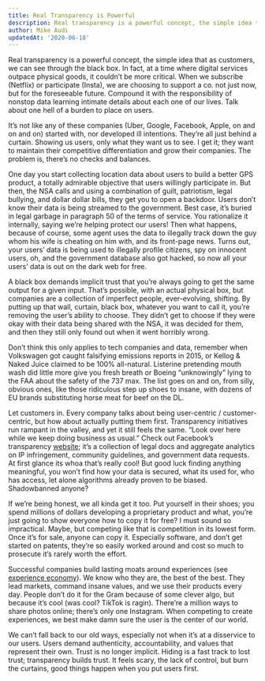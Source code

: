 ```yaml
---
title: Real Transparency is Powerful
description: Real transparency is a powerful concept, the simple idea that as customers, we can see through the black box.
author: Mike Audi
updatedAt: '2020-06-18'
---
```

Real transparency is a powerful concept, the simple idea that as customers, we can see through the black box. In fact,
at a time where digital services outpace physical goods, it couldn’t be more critical. When we subscribe (Netflix) or
participate (Insta), we are choosing to support a co. not just now, but for the foreseeable future. Compound it with the
responsibility of nonstop data learning intimate details about each one of our lives. Talk about one hell of a burden to
place on users.

It’s not like any of these companies (Uber, Google, Facebook, Apple, on and on and on) started with, nor developed ill
intentions. They’re all just behind a curtain. Showing us users, only what they want us to see. I get it; they want to
maintain their competitive differentiation and grow their companies. The problem is, there’s no checks and balances.

One day you start collecting location data about users to build a better GPS product, a totally admirable objective that
users willingly participate in. But then, the NSA calls and using a combination of guilt, patriotism, legal bullying,
and dollar dollar bills, they get you to open a backdoor. Users don’t know their data is being streamed to the
government. Best case, it’s buried in legal garbage in paragraph 50 of the terms of service. You rationalize it
internally, saying we’re helping protect our users! Then what happens, because of course, some agent uses the data to
illegally track down the guy whom his wife is cheating on him with, and its front-page news. Turns out, your users’ data
is being used to illegally profile citizens, spy on innocent users, oh, and the government database also got hacked, so
now all your users’ data is out on the dark web for free.

A black box demands implicit trust that you’re always going to get the same output for a given input. That’s possible,
with an actual physical box, but companies are a collection of imperfect people, ever-evolving, shifting. By putting up
that wall, curtain, black box, whatever you want to call it, you’re removing the user’s ability to choose. They didn’t
get to choose if they were okay with their data being shared with the NSA, it was decided for them, and then they still
only found out when it went horribly wrong.

Don’t think this only applies to tech companies and data, remember when Volkswagen got caught falsifying emissions
reports in 2015, or Kellog & Naked Juice claimed to be 100% all-natural. Listerine pretending mouth wash did little more
give you fresh breath or Boeing “unknowingly” lying to the FAA about the safety of the 737 max. The list goes on and on,
from silly, obvious ones, like those ridiculous step up shoes to insane, with dozens of EU brands substituting horse
meat for beef on the DL.

Let customers in. Every company talks about being user-centric / customer-centric, but how about actually putting them
first. Transparency initiatives run rampant in the valley, and yet it still feels the same. “Look over here while we
keep doing business as usual.” Check out Facebook’s transparency [website](https://transparency.fb.com/data); it’s a
collection of legal docs and aggregate analytics on IP infringement, community guidelines, and government data requests.
At first glance its whoa that’s really cool! But good luck finding anything meaningful, you won’t find how your data is
secured, what its used for, who has access, let alone algorithms already proven to be biased. Shadowbanned anyone?

If we’re being honest, we all kinda get it too. Put yourself in their shoes; you spend millions of dollars developing a
proprietary product and what, you’re just going to show everyone how to copy it for free? I must sound so impractical.
Maybe, but competing like that is competition in its lowest form. Once it’s for sale, anyone can copy it. Especially
software, and don’t get started on patents, they’re so easily worked around and cost so much to prosecute it’s rarely
worth the effort.

Successful companies build lasting moats around experiences 
(see [experience economy](https://hbr.org/1998/07/welcome-to-the-experience-economy)). We know who they are, the best of
the best. They lead markets, command insane values, and we use their products every day. People don’t do it for the Gram
because of some clever algo, but because it’s cool (was cool? TikTok is ragin). There’re a million ways to share photos
online; there’s only one Instagram. When competing to create experiences, we best make damn sure the user is the center
of our world.

We can’t fall back to our old ways, especially not when it’s at a disservice to our users. Users demand authenticity,
accountability, and values that represent their own. Trust is no longer implicit. Hiding is a fast track to lost trust;
transparency builds trust. It feels scary, the lack of control, but burn the curtains, good things happen when you put
users first.
